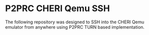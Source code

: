 # P2PRC CHERI Qemu SSH 
The following repository was designed to SSH into 
the CHERI Qemu emulator from anywhere using 
P2PRC TURN based implementation. 
